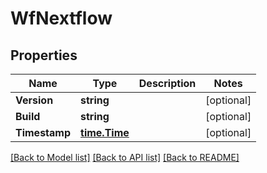 # WfNextflow

## Properties

Name | Type | Description | Notes
------------ | ------------- | ------------- | -------------
**Version** | **string** |  | [optional] 
**Build** | **string** |  | [optional] 
**Timestamp** | [**time.Time**](time.Time.md) |  | [optional] 

[[Back to Model list]](../README.md#documentation-for-models) [[Back to API list]](../README.md#documentation-for-api-endpoints) [[Back to README]](../README.md)


